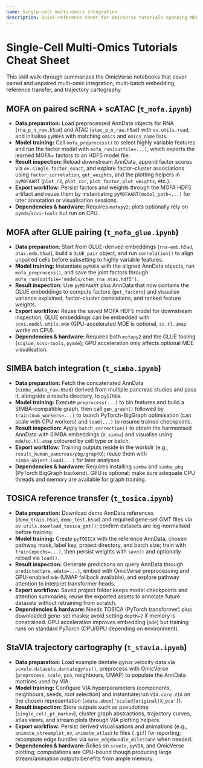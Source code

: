 ```yaml
---
name: Single-cell multi-omics integration
description: Quick-reference sheet for OmicVerse tutorials spanning MOFA, GLUE pairing, SIMBA integration, TOSICA transfer, and StaVIA cartography.
---
```


# Single-Cell Multi-Omics Tutorials Cheat Sheet

This skill walk-through summarizes the OmicVerse notebooks that cover paired and unpaired multi-omic integration, multi-batch embedding, reference transfer, and trajectory cartography.

## MOFA on paired scRNA + scATAC (`t_mofa.ipynb`)
- **Data preparation:** Load preprocessed AnnData objects for RNA (`rna_p_n_raw.h5ad`) and ATAC (`atac_p_n_raw.h5ad`) with `ov.utils.read`, and initialise `pyMOFA` with matching `omics` and `omics_name` lists.
- **Model training:** Call `mofa_preprocess()` to select highly variable features and run the factor model with `mofa_run(outfile=...)`, which exports the learned MOFA+ factors to an HDF5 model file.
- **Result inspection:** Reload downstream AnnData, append factor scores via `ov.single.factor_exact`, and explore factor–cluster associations using `factor_correlation`, `get_weights`, and the plotting helpers in `pyMOFAART` (`plot_r2`, `plot_cor`, `plot_factor`, `plot_weights`, etc.).
- **Export workflow:** Persist factors and weights through the MOFA HDF5 artifact and reuse them by instantiating `pyMOFAART(model_path=...)` for later annotation or visualisation sessions.
- **Dependencies & hardware:** Requires `mofapy2`; plots optionally rely on `pymde`/`scvi-tools` but run on CPU.

## MOFA after GLUE pairing (`t_mofa_glue.ipynb`)
- **Data preparation:** Start from GLUE-derived embeddings (`rna-emb.h5ad`, `atac.emb.h5ad`), build a `GLUE_pair` object, and run `correlation()` to align unpaired cells before subsetting to highly variable features.
- **Model training:** Instantiate `pyMOFA` with the aligned AnnData objects, run `mofa_preprocess()`, and save the joint factors through `mofa_run(outfile='models/chen_rna_atac.hdf5')`.
- **Result inspection:** Use `pyMOFAART` plus AnnData that now contains the GLUE embeddings to compute factors (`get_factors`) and visualise variance explained, factor–cluster correlations, and ranked feature weights.
- **Export workflow:** Reuse the saved MOFA HDF5 model for downstream inspection; GLUE embeddings can be embedded with `scvi.model.utils.mde` (GPU-accelerated MDE is optional, `sc.tl.umap` works on CPU).
- **Dependencies & hardware:** Requires both `mofapy2` and the GLUE tooling (`scglue`, `scvi-tools`, `pymde`); GPU acceleration only affects optional MDE visualisation.

## SIMBA batch integration (`t_simba.ipynb`)
- **Data preparation:** Fetch the concatenated AnnData (`simba_adata_raw.h5ad`) derived from multiple pancreas studies and pass it, alongside a results directory, to `pySIMBA`.
- **Model training:** Execute `preprocess(...)` to bin features and build a SIMBA-compatible graph, then call `gen_graph()` followed by `train(num_workers=...)` to launch PyTorch-BigGraph optimisation (can scale with CPU workers) and `load(...)` to resume trained checkpoints.
- **Result inspection:** Apply `batch_correction()` to obtain the harmonised AnnData with SIMBA embeddings (`X_simba`) and visualise using `mde`/`sc.tl.umap` coloured by cell type or batch.
- **Export workflow:** Training outputs reside in the workdir (e.g., `result_human_pancreas/pbg/graph0`); reuse them with `simba_object.load(...)` for later analyses.
- **Dependencies & hardware:** Requires installing `simba` and `simba_pbg` (PyTorch BigGraph backend). GPU is optional; make sure adequate CPU threads and memory are available for graph training.

## TOSICA reference transfer (`t_tosica.ipynb`)
- **Data preparation:** Download demo AnnData references (`demo_train.h5ad`, `demo_test.h5ad`) and required gene-set GMT files via `ov.utils.download_tosica_gmt()`; confirm datasets are log-normalised before training.
- **Model training:** Create `pyTOSICA` with the reference AnnData, chosen pathway mask, label key, project directory, and batch size; train with `train(epochs=...)`, then persist weights with `save()` and optionally reload via `load()`.
- **Result inspection:** Generate predictions on query AnnData through `predicted(pre_adata=...)`, embed with OmicVerse preprocessing and GPU-enabled `mde` (UMAP fallback available), and explore pathway attention to interpret transformer heads.
- **Export workflow:** Saved project folder keeps model checkpoints and attention summaries; reuse the exported assets to annotate future datasets without retraining from scratch.
- **Dependencies & hardware:** Needs TOSICA (PyTorch transformer) plus downloaded gene-set masks; avoid setting `depth=2` if memory is constrained. GPU acceleration improves embedding (`mde`) but training runs on standard PyTorch (CPU/GPU depending on environment).

## StaVIA trajectory cartography (`t_stavia.ipynb`)
- **Data preparation:** Load example dentate gyrus velocity data via `scvelo.datasets.dentategyrus()`, preprocess with OmicVerse (`preprocess`, `scale`, `pca`, neighbours, UMAP) to populate the AnnData matrices used by VIA.
- **Model training:** Configure VIA hyperparameters (components, neighbours, seeds, root selection) and instantiate/run `VIA.core.VIA` on the chosen representation (`adata.obsm['scaled|original|X_pca']`).
- **Result inspection:** Store outputs such as pseudotime (`single_cell_pt_markov`), cluster graph abstractions, trajectory curves, atlas views, and stream plots through VIA plotting helpers.
- **Export workflow:** Persist derived visualisations and animations (e.g., `animate_streamplot_ov`, `animate_atlas`) to files (`.gif`) for reporting; recompute edge bundles via `make_edgebundle_milestone` when needed.
- **Dependencies & hardware:** Relies on `scvelo`, `pyVIA`, and OmicVerse plotting; computations are CPU-bound though producing large stream/animation outputs benefits from ample memory.
